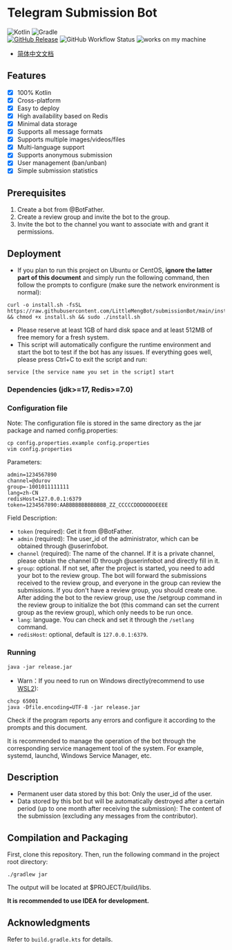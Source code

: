 # Telegram Submission Bot
![Kotlin](https://img.shields.io/badge/kotlin-a879f6?style=for-the-badge&logo=kotlin&logoColor=orange)
![Gradle](https://img.shields.io/badge/Gradle-02303A?style=for-the-badge&logo=Gradle&logoColor=white)  
[![GitHub Release](https://img.shields.io/github/v/release/LittleMengBot/submissionBot?logo=github)](https://github.com/LittleMengBot/submissionBot/releases)
![GitHub Workflow Status](https://img.shields.io/github/actions/workflow/status/LittleMengBot/submissionBot/build.yml?logo=github)
![works on my machine](https://img.shields.io/badge/works%20on-my%20machine-brightgreen)
- [简体中文文档](https://github.com/LittleMengBot/submissionBot/blob/main/README_ZH-CN.md)
## Features
- [x] 100% Kotlin
- [x] Cross-platform
- [x] Easy to deploy
- [x] High availability based on Redis
- [x] Minimal data storage
- [x] Supports all message formats
- [x] Supports multiple images/videos/files
- [x] Multi-language support
- [x] Supports anonymous submission
- [x] User management (ban/unban)
- [x] Simple submission statistics

## Prerequisites
1. Create a bot from @BotFather.
2. Create a review group and invite the bot to the group.
3. Invite the bot to the channel you want to associate with and grant it permissions.

## Deployment
- If you plan to run this project on Ubuntu or CentOS, **ignore the latter part of this document** and simply run the following command, then follow the prompts to configure (make sure the network environment is normal):

```shell
curl -o install.sh -fsSL https://raw.githubusercontent.com/LittleMengBot/submissionBot/main/install.sh && chmod +x install.sh && sudo ./install.sh
```
- Please reserve at least 1GB of hard disk space and at least 512MB of free memory for a fresh system.
- This script will automatically configure the runtime environment and start the bot to test if the bot has any issues. If everything goes well, please press Ctrl+C to exit the script and run:
```shell
service [the service name you set in the script] start
```
### Dependencies (jdk>=17, Redis>=7.0)
### Configuration file
Note: The configuration file is stored in the same directory as the jar package and named config.properties:
```shell
cp config.properties.example config.properties
vim config.properties
```
Parameters:  
```properties
admin=1234567890
channel=@durov
group=-1001011111111
lang=zh-CN
redisHost=127.0.0.1:6379
token=1234567890:AABBBBBBBBBBBBB_ZZ_CCCCCDDDDDDDEEEE
```
Field Description:

- ```token``` (required): Get it from @BotFather.
- ```admin``` (required): The user_id of the administrator, which can be obtained through @userinfobot.
- ```channel``` (required): The name of the channel. If it is a private channel, please obtain the channel ID through @userinfobot and directly fill in it.
- ```group```: optional. If not set, after the project is started, you need to add your bot to the review group. The bot will forward the submissions received to the review group, and everyone in the group can review the submissions. If you don't have a review group, you should create one. After adding the bot to the review group, use the /setgroup command in the review group to initialize the bot (this command can set the current group as the review group), which only needs to be run once.
- ```lang```: language. You can check and set it through the ```/setlang``` command.
- ```redisHost```: optional, default is ```127.0.0.1:6379```.
### Running
```java -jar release.jar```
- Warn：If you need to run on Windows directly(recommend to use [WSL2](https://learn.microsoft.com/en-us/windows/wsl/install)):
```
chcp 65001
java -Dfile.encoding=UTF-8 -jar release.jar
```
Check if the program reports any errors and configure it according to the prompts and this document.

It is recommended to manage the operation of the bot through the corresponding service management tool of the system. For example, systemd, launchd, Windows Service Manager, etc.

## Description
- Permanent user data stored by this bot: Only the user_id of the user.
- Data stored by this bot but will be automatically destroyed after a certain period (up to one month after receiving the submission): The content of the submission (excluding any messages from the contributor).

## Compilation and Packaging
First, clone this repository. Then, run the following command in the project root directory:
```shell
./gradlew jar
```
The output will be located at $PROJECT/build/libs.

**It is recommended to use IDEA for development.**
## Acknowledgments
Refer to ```build.gradle.kts``` for details.
